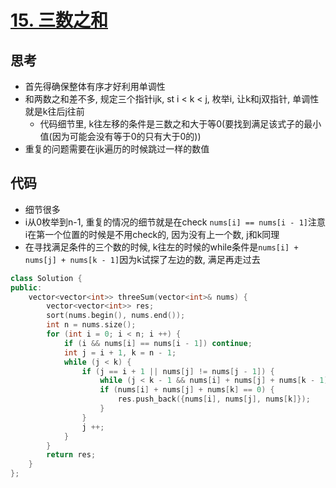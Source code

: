 # [15. 三数之和](https://leetcode.cn/problems/3sum/description/)

## 思考

- 首先得确保整体有序才好利用单调性
- 和两数之和差不多, 规定三个指针ijk, st i < k < j, 枚举i, 让k和j双指针, 单调性就是k往后j往前
    - 代码细节里, k往左移的条件是三数之和大于等0(要找到满足该式子的最小值(因为可能会没有等于0的只有大于0的))
- 重复的问题需要在ijk遍历的时候跳过一样的数值

## 代码

- 细节很多
- i从0枚举到n-1, 重复的情况的细节就是在check `nums[i] == nums[i - 1]`注意i在第一个位置的时候是不用check的, 因为没有上一个数, j和k同理
- 在寻找满足条件的三个数的时候, k往左的时候的while条件是`nums[i] + nums[j] + nums[k - 1]`因为k试探了左边的数, 满足再走过去

```c++
class Solution {
public:
    vector<vector<int>> threeSum(vector<int>& nums) {
        vector<vector<int>> res;
        sort(nums.begin(), nums.end());
        int n = nums.size();
        for (int i = 0; i < n; i ++) {
            if (i && nums[i] == nums[i - 1]) continue;
            int j = i + 1, k = n - 1;
            while (j < k) {
                if (j == i + 1 || nums[j] != nums[j - 1]) {
                    while (j < k - 1 && nums[i] + nums[j] + nums[k - 1] >= 0) k --;
                    if (nums[i] + nums[j] + nums[k] == 0) {
                        res.push_back({nums[i], nums[j], nums[k]});
                    }
                }
                j ++;
            }
        }
        return res;
    }
};
```
